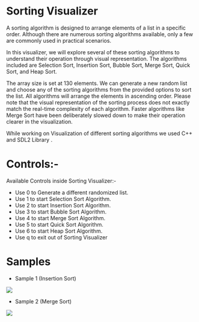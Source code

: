 # Sorting Visualizer

A sorting algorithm is designed to arrange elements of a list in a specific order. Although there are numerous sorting algorithms available, only a few are commonly used in practical scenarios. 

In this visualizer, we will explore several of these sorting algorithms to understand their operation through visual representation. The algorithms included are Selection Sort, Insertion Sort, Bubble Sort, Merge Sort, Quick Sort, and Heap Sort.

The array size is set at 130 elements. We can generate a new random list and choose any of the sorting algorithms from the provided options to sort the list. All algorithms will arrange the elements in ascending order. Please note that the visual representation of the sorting process does not exactly match the real-time complexity of each algorithm. Faster algorithms like Merge Sort have been deliberately slowed down to make their operation clearer in the visualization.

While working on Visualization of different sorting algorithms we used C++ and SDL2 Library .

# Controls:-

Available Controls inside Sorting Visualizer:-
- Use 0 to Generate a different randomized list.
- Use 1 to start Selection Sort Algorithm.
- Use 2 to start Insertion Sort Algorithm.
- Use 3 to start Bubble Sort Algorithm.
- Use 4 to start Merge Sort Algorithm.
- Use 5 to start Quick Sort Algorithm.
- Use 6 to start Heap Sort Algorithm.
- Use q to exit out of Sorting Visualizer

# Samples

- Sample 1 (Insertion Sort)

![](samples/example1.gif)


- Sample 2 (Merge Sort)

![](samples/example2.gif)
